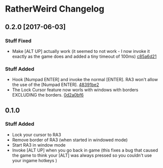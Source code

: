 # RatherWeird Changelog

## 0.2.0 [2017-06-03]
### Stuff Fixed
* Make [ALT UP] actually work (it seemed to not work - I now invoke it exactly as the game does and added a tiny timeout of 100ms) [c85a6d21](https://github.com/zokker13/RatherWeird/commit/c85a6d21052386bb3a44eb3f2d583c66f5a14935)

### Stuff Added
* Hook [Numpad ENTER] and invoke the normal [ENTER]. RA3 won't allow the use of the [Numpad ENTER]. [48391be2](https://github.com/zokker13/RatherWeird/commit/48391be29f471609d4875dccb63160db484ce07a)
* The Lock Cursor feature now worls with windows with borders EXCLUDING the borders. [0d2a0bf6](https://github.com/zokker13/RatherWeird/commit/0d2a0bf6e413219758218f9dd813aa75f59a4dd5)

## 0.1.0
### Stuff Added
* Lock your cursor to RA3
* Remove border of RA3 (when started in windowed mode)
* Start RA3 in window mode
* Invoke [ALT UP] when you go back in game (this fixes a bug that caused the game to think your [ALT] was always pressed so you couldn't use your ingame hotkeys )